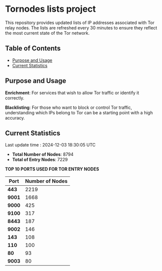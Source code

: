 # Tornodes lists project

This repository provides updated lists of IP addresses associated with Tor relay nodes. The lists are refreshed every 30 minutes to ensure they reflect the most current state of the Tor network.

## Table of Contents

- [Purpose and Usage](#purpose-and-usage)
- [Current Statistics](#current-statistics)


## Purpose and Usage

**Enrichment**: For services that wish to allow Tor traffic or identify it correctly.

**Blacklisting**: For those who want to block or control Tor traffic, understanding which IPs belong to Tor can be a starting point with a high accuracy.

## Current Statistics

Last update time : 2024-12-03 18:30:05 UTC

- **Total Number of Nodes**: 8794
- **Total of Entry Nodes**: 7229

**TOP 10 PORTS USED FOR TOR ENTRY NODES**

| **Port** | **Number of Nodes** |
|------|-----------------|
| **443**   | 2219  |
| **9001**   | 1668  |
| **9000**   | 425  |
| **9100**   | 317  |
| **8443**   | 187  |
| **9002**   | 146  |
| **143**   | 108  |
| **110**   | 100  |
| **80**   | 93  |
| **9003**   | 80  |

